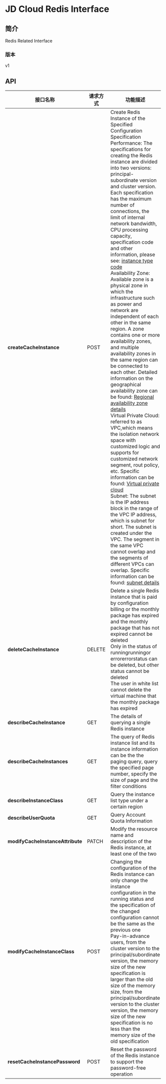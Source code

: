 # JD Cloud Redis Interface


## 简介
Redis Related Interface


### 版本
v1


## API
|接口名称|请求方式|功能描述|
|---|---|---|
|**createCacheInstance**|POST|Create Redis Instance of the Specified Configuration</br>Specification Performance: The specifications for creating the Redis instance are divided into two versions: principal\-subordinate version and cluster version. Each specification has the maximum number of connections, the limit of internal network bandwidth, CPU processing capacity, specification code and other information, please see: <a href="https://www.jdcloud.com/help/detail/411/ isCatalog/1">instance type code</a></br>Availability Zone: Available zone is a physical zone in which the infrastructure such as power and network are independent of each other in the same region. A zone contains one or more availability zones, and multiple availability zones in the same region can be connected to each other. Detailed information on the geographical availability zone can be found: <a href="https://www.jdcloud.com/help/detail/2222/isCatalog/1">Regional availability zone details</a></br>Virtual Private Cloud: referred to as VPC,which means the isolation network space with customized logic and supports for customized network segment, rout policy, etc. Specific information can be found: <a href="https://www.jdcloud.com/help/detail/1509/isCatalog/1">Virtual private cloud</a></br>Subnet: The subnet is the IP address block in the range of the VPC IP address, which is subnet for short. The subnet is created under the VPC. The segment in the same VPC cannot overlap and the segments of different VPCs can overlap. Specific information can be found: <a href="https://www.jdcloud.com/help/detail/1510/isCatalog/1">subnet details</a></br>|
|**deleteCacheInstance**|DELETE|Delete a single Redis instance that is paid by configuration billing or the monthly package has expired and the monthly package that has not expired cannot be deleted</br>Only in the status of runningrunningor errorerrorstatus can be deleted, but other status cannot be deleted</br>The user in white list cannot delete the virtual machine that the monthly package has expired</br>|
|**describeCacheInstance**|GET|The details of querying a single Redis instance|
|**describeCacheInstances**|GET|The query of Redis instance list and its instance information can be the the paging query, query the specified page number, specify the size of page and the filter conditions|
|**describeInstanceClass**|GET|Query the instance list type under a certain region|
|**describeUserQuota**|GET|Query Account Quota Information|
|**modifyCacheInstanceAttribute**|PATCH|Modify the resource name and description of the Redis instance, at least one of the two|
|**modifyCacheInstanceClass**|POST|Changing the configuration of the Redis instance can only change the instance configuration in the running status and the specification of the changed configuration cannot be the same as the previous one</br>Pay\-in\-advance users, from the cluster version to the principal/subordinate version, the  memory size of the new specification is larger than the old size of the memory size, from the principal/subordinate version to the cluster version, the memory size of the new specification is no less than the memory size of the old specification</br>|
|**resetCacheInstancePassword**|POST|Reset the password of the Redis instance to support the password\-free operation|
